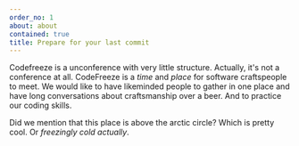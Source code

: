 ```yaml
---
order_no: 1
about: about
contained: true
title: Prepare for your last commit
---
```


Codefreeze is a unconference with very little structure.
Actually, it's not a conference at all.
CodeFreeze is a _time_ and _place_ for software craftspeople to meet.
We would like to have likeminded people to gather in one place and have long conversations about craftsmanship over a beer.
And to practice our coding skills.

Did we mention that this place is above the arctic circle? Which is pretty cool.
Or _freezingly cold actually_.
